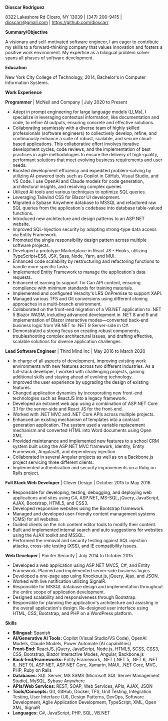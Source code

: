 **Dioscar Rodriguez**

8322 Lakeshore Rd Cicero, NY 13039 | (347) 200-9415 | dioscarr@gmail.com | <https://github.com/dioscarr>

**Summary/Objective**

A visionary and self-motivated software engineer, I am eager to contribute my skills to a forward-thinking company that values innovation and fosters a positive work environment. My expertise as a bilingual problem solver spans all phases of software development.

**Education**

New York City College of Technology, 2014, Bachelor's in Computer Information Systems.

**Work Experience**

**Programmer** | McNeil and Company | July 2020 to Present

*   Adept in prompt engineering for large language models (LLMs), I specialize in leveraging contextual information, like documentation and code, to refine AI outputs, ensuring concrete and effective solutions.
*   Collaborating seamlessly with a diverse team of highly skilled professionals (software engineers) to collectively develop, refine, and continuously enhance a suite of robust, scalable, and secure cloud-based applications. This collaborative effort involves iterative development cycles, code reviews, and the implementation of best practices in agile methodologies to ensure the delivery of high-quality, performant solutions that meet evolving business requirements and user needs.
*   Boosted development efficiency and expedited problem-solving by utilizing AI-powered tools such as Copilot in GitHub, Visual Studio, and VS Code. I use OpenAI and Claude models for code generation, architectural insights, and resolving complex queries
*   Utilized AI tools and various techniques to optimize SQL queries.
*   Leveraging Tailwind CSS for Blazor UI development.
*   Migrated a Sybase Anywhere database to MSSQL and refactored raw SQL queries from the application's codebase into database table-valued functions.
*   Introduced new architecture and design patterns to an ASP.NET website.
*   Improved SQL-Injection security by adopting strong-type data access via Entity Framework.
*   Promoted the single responsibility design pattern across multiple software projects.
*   Developed a prototype Marketplace in React JS - Hooks, utilizing TypeScript+ES6, JSX, Sass, Node, Yarn, and MUI.
*   Enhanced code scalability by restructuring and refactoring functions to handle more specific tasks.
*   Implemented Entity Framework to manage the application's data requests.
*   Enhanced eLearning to support Tin Can API content, ensuring compliance with minimum standards for training materials.
*   Implemented and configured Veracity's LRS OnPremise to support XAPI.
*   Managed various TFS and Git conversions using different cloning approaches in a multi-branch environment.
*   Collaborated on the front-end migration of a VB.NET application to .NET 5 Blazor WASM, including advanced development in .NET 8 and 9 and implementation of Blazor interactive modes—converted back-end business logic from VB.NET to .NET 9 Server-side in C\#.
*   Demonstrated a strong focus on creating robust components, troubleshooting complex architectural issues, and drafting effective, scalable solutions for diverse application challenges.

**Lead Software Engineer** | Third Mind Inc | May 2016 to March 2020

*   In charge of all aspects of development, improving existing work environments with new features across two different industries. As a full-stack developer, I worked with challenging projects, gaining additional skills and staying ahead of evolving technology.
*   Improved the user experience by upgrading the design of existing features.
*   Changed application dynamics by incorporating new front-end technologies such as ReactJS into a legacy framework.
*   Developed an extranet web app using a combination of ASP.NET Core 3.1 for the server-side and React JS for the front-end.
*   Worked with .NET MVC and .NET Core APIs across multiple projects.
*   Enhanced an existing mechanism of templates into a contract generation application. The system used a variable replacement mechanism and converted HTML into Word documents using Open XML.
*   Provided maintenance and implemented new features to a school CRM system built using the ASP.NET MVC framework, Identity, Entity Framework, AngularJS, and dependency injection.
*   Collaborated in several Angular projects as well as on a Backbone.js project servicing three different clients.
*   Implemented authentication and security improvements on a Ruby on Rails project.

**Full Stack Web Developer** | Clever Design | October 2015 to May 2016

*   Responsible for developing, testing, debugging, and deploying web applications and sites using C\#, ASP.NET, MS-SQL, jQuery, JavaScript, AJAX, Bootstrap, HTML5, and CSS3.
*   Developed responsive websites using the Bootstrap framework.
*   Managed and developed user-friendly content management systems (CMS) for all websites.
*   Guided clients on the rich content editor tools to modify their content.
*   Built and implemented internal search and auto suggestions for websites using the AJAX toolkit and MSSQL.
*   Performed the removal and security testing against SQL injection attacks, cross-site testing (XSS), and IE compatibility issues.

**Web Developer** | Pointer Security | July 2014 to October 2015

*   Developed a web application using ASP.NET MVC5, C\#, and Entity Framework. Planned and implemented server-side business logics.
*   Developed a one-page app using Knockout.js, jQuery, Ajax, and JSON.
*   Worked with live notification utilizing SignalR.
*   Responsible for MSSQL database design and implementation throughout the entire scope of application development.
*   Designed scalability and responsiveness through Bootstrap.
*   Responsible for planning the application's architecture and assisting in the overall application's design. Re-designed user interface using HTML, CSS, Bootstrap, and PHP on a WordPress platform.

**Skills**

*   **Bilingual:** Spanish
*   **AI/Generative AI Tools:** Copilot (Visual Studio/VS Code), OpenAI Models, Claude Models, Power Automate (AI capabilities)
*   **Front-End:** ReactJS, jQuery, JavaScript, Node.js, HTML5, SCSS, CSS3, CSS, Bootstrap, Blazor Interactive Modes, Angular, Backbone.js
*   **Back-End/Frameworks:** Entity Framework, .NET (.NET 5, .NET 6, .NET 8, .NET 9), ASP.NET, ASP.NET Core, Xamarin, MAUI, .NET Core, MVC, PHP, Ruby on Rails
*   **Databases:** SQL Server, MS SSMS (Microsoft SQL Server Management Studio), MySQL, Sybase Anywhere
*   **APIs/Web Services:** REST, SOAP, Web Services, APIs, AJAX, JSON
*   **Tools/Concepts:** Git, GitHub, Docker, TFS, Unit Testing, Integration Testing, User Interface (UI), Design Patterns, DevOps, Software Development, Agile Application Development, TypeScript, XML, Open XML, SignalR
*   **Languages:** C\#, JavaScript, PHP, SQL, VB.NET
